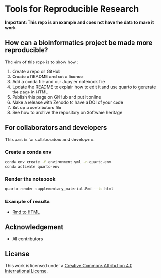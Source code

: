 # Tools for Reproducible Research

**Important: This repo is an example and does not have the data to make it work.**

## How can a bioinformatics project be made more reproducible?

The aim of this repo is to show how : 

1. Create a repo on GitHub
2. Create a README and set a license
3. Add a conda file and our Jupyter notebook file
4. Update the README to explain how to edit it and use quarto to generate the page in HTML
5. Publish this page on GitHub and put it online
6. Make a release with Zenodo to have a DOI of your code
7. Set up a contributors file
8. See how to archive the repository on Software heritage

## For collaborators and developers

This part is for collaborators and developers.

### Create a conda env

```bash
conda env create -f environment.yml -n quarto-env
conda activate quarto-env
```

### Render the notebook

```bash 
quarto render supplementary_material.Rmd --to html
``` 

### Example of results 

- [Rmd to HTML](./supplementary_material.html)

##  Acknowledgement

 * All contributors

## License

This work is licensed under a [Creative Commons Attribution 4.0 International License][cc-by].

[cc-by]: http://creativecommons.org/licenses/by/4.0/
[cc-by-shield]: https://img.shields.io/badge/License-CC%20BY%204.0-lightgrey.svg



